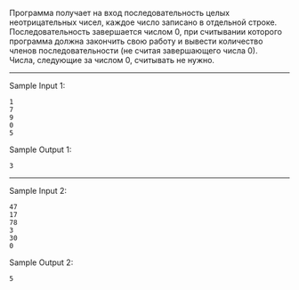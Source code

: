 Программа получает на вход последовательность целых неотрицательных чисел, каждое число записано в отдельной строке. Последовательность завершается числом 0, при считывании которого программа должна закончить свою работу и вывести количество членов последовательности (не считая завершающего числа 0).  
Числа, следующие за числом 0, считывать не нужно.
___
Sample Input 1:
```
1
7
9
0
5
```
Sample Output 1:
```
3
```
___
Sample Input 2:
```
47
17
78
3
30
0
```
Sample Output 2:
```
5
```